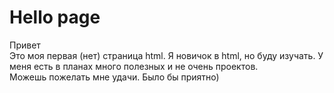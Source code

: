# Hello page
Привет <br>
Это моя первая (нет) страница html. Я новичок в html, но буду изучать. У меня есть в планах много полезных и не очень проектов. <br>
Можешь пожелать мне удачи. Было бы приятно) <br>
